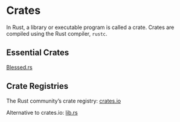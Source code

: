 # Crates

In Rust, a library or executable program is called a crate. Crates are compiled using the Rust compiler, `rustc`. 


## Essential Crates

[Blessed.rs]( https://blessed.rs/crates )


## Crate Registries

The Rust community’s crate registry: [crates.io]( https://crates.io )

Alternative to crates.io: [lib.rs]( https://lib.rs/ )
